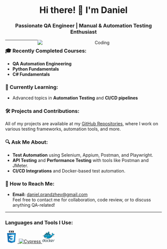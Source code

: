 <h1 align="center">Hi there! 👋 I'm Daniel</h1>

<h3 align="center">Passionate QA Engineer | Manual & Automation Testing Enthusiast</h3>

<p align="center"><img align="right" alt="Coding" width="400" src="https://cdn.analyticsvidhya.com/wp-content/uploads/2020/02/python.gif"></p>

---

### 🎓 Recently Completed Courses:
- **QA Automation Engineering**
- **Python Fundamentals**
- **C# Fundamentals**
  
### 🚀 Currently Learning:
- Advanced topics in **Automation Testing** and **CI/CD pipelines**

### 🛠 Projects and Contributions:
All of my projects are available at my [GitHub Repositories](https://github.com/DPrandzhev?tab=repositories), where I work on various testing frameworks, automation tools, and more.

### 🔍 Ask Me About:
- **Test Automation** using Selenium, Appium, Postman, and Playwright.
- **API Testing** and **Performance Testing** with tools like Postman and JMeter.
- **CI/CD Integrations** and Docker-based test automation.

### 📧 How to Reach Me:
- **Email:** daniel.prandzhev@gmail.com  
Feel free to contact me for collaboration, code review, or to discuss anything QA-related!

---

<h3 align="left">Languages and Tools I Use:</h3>

<p align="left">
  <a href="https://www.w3schools.com/css/" target="_blank" rel="noreferrer">
    <img src="https://raw.githubusercontent.com/devicons/devicon/master/icons/css3/css3-original-wordmark.svg" alt="CSS" width="40" height="40"/>
  </a>
  <a href="https://www.cypress.io" target="_blank" rel="noreferrer">
    <img src="https://raw.githubusercontent.com/devicons/devicon/master/icons/cypress/cypress.svg" alt="Cypress" width="40" height="40"/>
  </a>
  <a href="https://www.docker.com/" target="_blank" rel="noreferrer">
    <img src="https://raw.githubusercontent.com/devicons/devicon/master/icons/docker/docker-original-wordmark.svg" alt="Docker" width="40" height="40"/>
  </a>
  <!-- Add more tools as necessary -->
</p>
